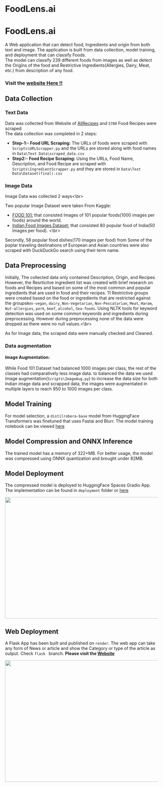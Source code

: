 # FoodLens.ai

# FoodLens.ai

A Web application that can detect food, Ingredients and origin from both text and image. The application is built from data collection, model training, and deployment that can classify Foods. <br/>
The model can classify 239 different foods from images as well as detect the Origins of the food and Restrictive Ingredients(Allergies, Dairy, Meat, etc.) from description of any food.

###  Visit the [website Here !!]()

 ## Data Collection

 ### Text Data

Data was collected from Website of [AllRecipes](https://www.allrecipes.com/) and `5780` Food Recipes were scraped <br/>The data collection was completed in 2 steps:

 - **Step-1:- Food URL Scraping:** The URLs of foods were scraped with `Scripts\URLScrapper.py` and the URLs are stored along with food names in `Data\Text Data\scraped_data.csv`
 - **Step2:- Food Recipe Scraping:** Using the URLs, Food Name, Description, and Food Recipe are scraped with `Scripts\IngredientScrapper.py` and they are stored in `Data\Text Data\Dataset(final).csv`

 ### Image Data

 Image Data was collected 2 ways<\br>

 Two popular Image Dataset were taken From Kaggle:
  - [FOOD 101:](https://www.kaggle.com/datasets/dansbecker/food-101) that consisted Images of 101 popular foods(1000 images per foods) around the world.
  - [Indian Food Images Dataset:](https://www.kaggle.com/datasets/iamsouravbanerjee/indian-food-images-dataset) that consisted 80 popular food of India(50 Images per food). <\br>

 Secondly, 58 popular food dishes(170 images per food) from Some of the poplar traveling destinations of European and Asian countries were also scraped with DuckDuckGo search using their term name.

## Data Preprocessing

Initially, The collected data only contained Description, Origin, and Recipes. However, the Resrticitve ingredient list was created with brief research on foods and Recipes and based on some of the most common and popular ingredients that are used in food and their recipes. 11 Restrictive groups were created based on the food or ingredients that are restricted against the groups`Non-vegan`, `dairy`, `Non-Vegetarian`, `Non-Pescatarian`, `Meat`, `Haram`, `Nut-allergies`, `pork`, `beef`, `alcohol`, `Sea-foods`. Using NLTK tools for keyword detection was used on some common keywords and ingredients during preprocessing. However during preprocessing none of the data were dropped as there were no null values.<\br>

As for Image data, the scraped data were manually checked and Cleaned.

### Data augmentation

#### Image Augmentation:
While Food 101 Dataset had balanced 1000 images per class, the rest of the classes had comparatively less image data. to balanced the data we used Image augmentation(`Scripts\ImageAug.py`) to increase the data size for both Indian image data and scrapped data, the images were augmentated in multiple layers to reach 950 to 1000 images per class.


## Model Training

For model selection, a `distilrobera-base` model from HuggingFace Transformers was finetuned that uses Fastai and Blurr. The model training notebook can be viewed [here](https://github.com/SanjidHossain/Multilabel-News-Classifier/blob/main/Notebooks/Blurr_Onnx.ipynb)

## Model Compression and ONNX Inference

The trained model has a memory of 322+MB. For better usage, the model was compressed using ONNX quantization and brought under 82MB.

## Model Deployment

The compressed model is deployed to HuggingFace Spaces Gradio App. The implementation can be found in `deployment` folder or [here](https://huggingface.co/spaces/sanjid/News_Classifier)

<img src = "https://github.com/SanjidHossain/Multilabel-News-Classifier/blob/main/Data/Image%20sources/app_gradio.png" width="800" height="400">

## Web Deployment
A Flask App has been built and published on `render`. The web app can take any form of News or article and show the Category or type of the article as output. Check `flask ` branch.
**Please visit the [Website](https://multilab-news-classifier.onrender.com)**

<img src = "Data/Image sources/Web_app.png" width="800" height="400">


